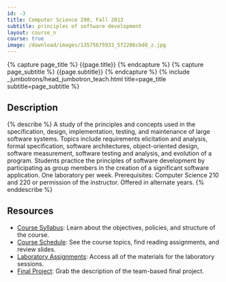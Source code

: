 ```yaml
---
id: -3
title: Computer Science 290, Fall 2013
subtitle: principles of software development
layout: course_n
course: true
image: /download/images/13575675933_5f2206cbd8_z.jpg
---
```


{% capture page_title %} {{page.title}} {% endcapture %}
{% capture page_subtitle %} {{page.subtitle}} {% endcapture %}
{% include _jumbotrons/head_jumbotron_teach.html title=page_title subtitle=page_subtitle %}

## Description

{% describe %}
A study of the principles and concepts used in the specification, design, implementation, testing, and maintenance of
large software systems. Topics include requirements elicitation and analysis, formal specification, software
architectures, object-oriented design, software measurement, software testing and analysis, and evolution of a program.
Students practice the principles of software development by participating as group members in the creation of a
significant software application. One laboratory per week. Prerequisites: Computer Science 210 and 220 or permission of
the instructor. Offered in alternate years.
{% enddescribe %}

## Resources

<ul class="fa-ul">

<li><i class="fa-li fa fa-arrow-right"></i><a href="{{site.baseurl}}teaching/cs290F2013/provide/syllabus/cs290F2013-syllabus.pdf"
class="major">Course Syllabus</a>: Learn about the objectives, policies, and structure of the course.

<li><i class="fa-li fa fa-arrow-right"></i><a href="{{site.baseurl}}teaching/cs290F2013/schedule/"
class="major">Course Schedule</a>: See the course topics, find reading assignments, and review slides.

<li><i class="fa-li fa fa-arrow-right"></i><a href="{{site.baseurl}}teaching/cs290F2013/laboratories/"
class="major">Laboratory Assignments</a>: Access all of the materials for the laboratory sessions.

<li><i class="fa-li fa fa-arrow-right"></i><a href="{{site.baseurl}}teaching/cs290F2013/provide/labs/fp/cs290F2013-fp.pdf"
class="major">Final Project</a>: Grab the description of the team-based final project.

</ul>
